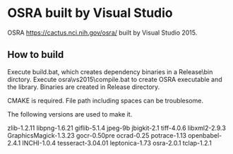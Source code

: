 # OSRA built by Visual Studio
OSRA <https://cactus.nci.nih.gov/osra/> built by Visual Studio 2015.

## How to build

Execute build.bat, which creates dependency binaries in a Release\bin dirctory.
Execute osra\vs2015\compile.bat to create OSRA executable and the library. Binaries are created in Release directory.

CMAKE is required.
File path including spaces can be troublesome.

The following versions are used to make it.

zlib-1.2.11
libpng-1.6.21
giflib-5.1.4
jpeg-9b
jbigkit-2.1
tiff-4.0.6
libxml2-2.9.3
GraphicsMagick-1.3.23
gocr-0.50pre
ocrad-0.25
potrace-1.13
openbabel-2.4.1
INCHI-1.0.4
tesseract-3.04.01
leptonica-1.73
osra-2.0.1
tclap-1.2.1
